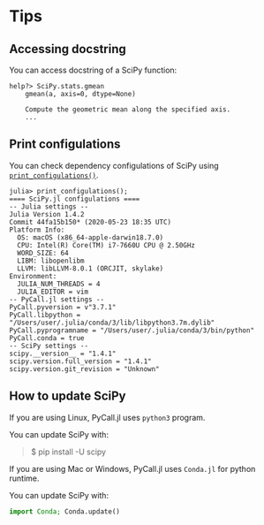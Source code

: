 # Tips

## Accessing docstring

You can access docstring of a SciPy function:

```julia-repl
help?> SciPy.stats.gmean
    gmean(a, axis=0, dtype=None)

    Compute the geometric mean along the specified axis.
    ...
```

## Print configulations

You can check dependency configulations of SciPy using [`print_configulations()`](@ref).

```julia-repl
julia> print_configulations();
==== SciPy.jl configulations ====
-- Julia settings --
Julia Version 1.4.2
Commit 44fa15b150* (2020-05-23 18:35 UTC)
Platform Info:
  OS: macOS (x86_64-apple-darwin18.7.0)
  CPU: Intel(R) Core(TM) i7-7660U CPU @ 2.50GHz
  WORD_SIZE: 64
  LIBM: libopenlibm
  LLVM: libLLVM-8.0.1 (ORCJIT, skylake)
Environment:
  JULIA_NUM_THREADS = 4
  JULIA_EDITOR = vim
-- PyCall.jl settings --
PyCall.pyversion = v"3.7.1"
PyCall.libpython = "/Users/user/.julia/conda/3/lib/libpython3.7m.dylib"
PyCall.pyprogramname = "/Users/user/.julia/conda/3/bin/python"
PyCall.conda = true
-- SciPy settings --
scipy.__version__ = "1.4.1"
scipy.version.full_version = "1.4.1"
scipy.version.git_revision = "Unknown"
```

## How to update SciPy

If you are using Linux, PyCall.jl uses `python3` program.

You can update SciPy with:

>$ pip install -U scipy



If you are using Mac or Windows, PyCall.jl uses `Conda.jl` for python runtime.

You can update SciPy with:

```jl
import Conda; Conda.update()
```

